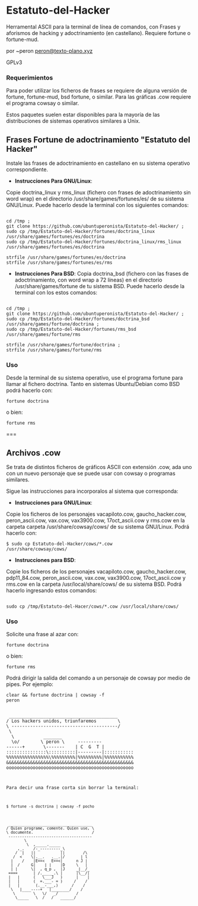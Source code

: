 # Estatuto-del-Hacker

Herramental ASCII para la terminal de línea de comandos, con Frases y aforismos de hacking y adoctrinamiento (en castellano). Requiere fortune o fortune-mud.

por ~peron <peron@texto-plano.xyz>

GPLv3

### Requerimientos
Para poder utilizar los ficheros de frases se requiere de alguna versión de fortune, fortune-mud, bsd fortune, o similar. Para las gráficas .cow requiere el programa cowsay o similar.

Estos paquetes suelen estar disponibles para la mayoría de las distribuciones de sistemas operativos similares a Unix.

## Frases Fortune de adoctrinamiento "Estatuto del Hacker"

Instale las frases de adoctrinamiento en castellano en su sistema operativo correspondiente.

  * **Instrucciones Para GNU/Linux**:

Copie <file>doctrina_linux</file> y <file>rms_linux</file> (fichero con frases de adoctrinamiento sin word wrap) en el directorio <file>/usr/share/games/fortunes/es/</file> de su sistema GNU/Linux. Puede hacerlo desde la terminal con los siguientes comandos:

<code bash>
cd /tmp ;
git clone https://github.com/ubuntuperonista/Estatuto-del-Hacker/ ;
sudo cp /tmp/Estatuto-del-Hacker/fortunes/doctrina_linux /usr/share/games/fortunes/es/doctrina
sudo cp /tmp/Estatuto-del-Hacker/fortunes/doctrina_linux/rms_linux /usr/share/games/fortunes/es/doctrina
</code>

<code bash>
strfile /usr/share/games/fortunes/es/doctrina
strfile /usr/share/games/fortunes/es/rms
</code>

  * **Instrucciones Para BSD**:
Copia <file>doctrina_bsd</file> (fichero con las frases de adoctrinamiento, con word wrap a 72 líneas) en el directorio <file>/usr/share/games/fortune</file> de tu sistema BSD. Puede hacerlo desde la terminal con los estos comandos: 

<code bash>
cd /tmp ;
git clone https://github.com/ubuntuperonista/Estatuto-del-Hacker/ ;
sudo cp /tmp/Estatuto-del-Hacker/fortunes/doctrina_bsd /usr/share/games/fortune/doctrina ;
sudo cp /tmp/Estatuto-del-Hacker/fortunes/rms_bsd /usr/share/games/fortune/rms
</code>


<code bash>
strfile /usr/share/games/fortune/doctrina ;
strfile /usr/share/games/fortune/rms
</code>

### Uso

Desde la terminal de su sistema operativo, use el programa fortune para llamar al fichero <file>doctrina</file>. Tanto en sistemas Ubuntu/Debian como BSD podrá hacerlo con:

<code>fortune doctrina</code>

o bien:

<code>fortune rms</code>

===

## Archivos .cow

Se trata de distintos ficheros de gráficos ASCII con extensión .cow, ada uno con un nuevo personaje que se puede usar con cowsay o programas similares.

Sigue las instrucciones para incorporalos al sistema que corresponda:

  * **Instrucciones para GNU/Linux**:

Copie los ficheros de los personajes <file>vacapiloto.cow</file>, <file>gaucho_hacker.cow</file>, <file>peron_ascii.cow</file>, <file>vax.cow</file>, <file>vax3900.cow</file>, <file>17oct_ascii.cow</file> y <file>rms.cow</file> en la carpeta carpeta <file>/usr/share/cowsay/cows/</file> de su sistema GNU/Linux. Podrá hacerlo con:

<code bash>$ sudo cp Estatuto-del-Hacker/cows/*.cow /usr/share/cowsay/cows/</code>


  * **Instrucciones para BSD**:

Copie los ficheros de los personajes <file>vacapiloto.cow</file>, <file>gaucho_hacker.cow</file>, <file>pdp11_84.cow</file>, <file>peron_ascii.cow</file>, <file>vax.cow</file>, <file>vax3900.cow</file>, <file>17oct_ascii.cow</file> y <file>rms.cow</file> en la carpeta <file>/usr/local/share/cows/</file> de su sistema BSD. Podrá hacerlo ingresando estos comandos:

<code bash>
sudo cp /tmp/Estatuto-del-Hacer/cows/*.cow /usr/local/share/cows/
</code>



### Uso

Solicite una frase al azar con:

<code bash>fortune doctrina</code>

o bien:

<code bash>fortune rms</code>


Podrá dirigir la salida del comando a un personaje de cowsay por medio de pipes. 
Por ejemplo:

<code bash>clear && fortune doctrina | cowsay -f peron</code>

<code>
 _________________________________________
/ Los hackers unidos, triunfaremos        \
\ ----------------------------------------/
 \
  \           _______
  \o/        \ peron \     ---------
------+       \-------    | C  G  T |
:::::::::::::::\::::::::::|---------|:::::::::::
%%%%%%%%%%%%%%%%\%%%%%%%%%|%%%%%%%%%|%%%%%%%%%%%
&&&&&&&&&&&&&&&&&&&&&&&&&&&&&&&&&&&&&&&&&&&&&&&&
oooooooooooooooooooooooooooooooooooooooooooooooo
    <o/ ~   \o\  ~o|  o/    o  _____   _o
     |  +o   |    |   |     |\|chori|   |\
    /\  /z   /\   /\  /\   /\  o   o    /\
</code>

Para decir una frase corta sin borrar la terminal:

<code bash>$ fortune -s doctrina | cowsay -f pocho</code>

<code>
 _____________________________________
/ Quien programe, comente. Quien use, \
\ documente.                          /
 -------------------------------------
        \
         \  ,_____._____
     ,_.    /-_---------_\
    /  |   ||           ||        /\
   /  <    \|.__.   .__.|/       | l
  |    /    |E==<   E==<|      n J |
  |  /     G|    | |    |D     \   |
  | |      \|  , q_p ,  |J     _|__/_
 ====       | /._____.\ |      |\__/|
 |   |      (   \___J   )      |    |
 |   |      (  =.___- = )     /    /
 |   |       (.__-___,)      /    /
  \   |____----+   |________/    /
   \        \   \/   _/        /
    \_____   \  /   /   ______/
</code>
